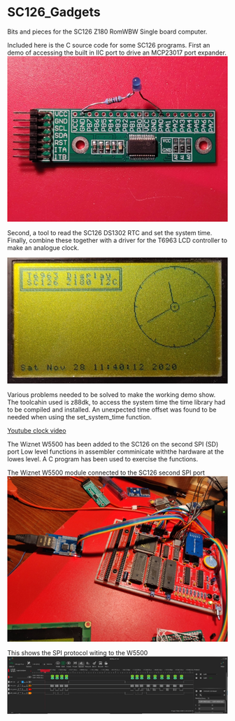 # SC126_Gadgets
Bits and pieces for the SC126 Z180 RomWBW Single board computer.

Included here is the C source code for some SC126 programs.
First an demo of accessing the built in IIC port to drive an MCP23017 port expander.
![Alt text](mcp23017_breakout.jpg?raw=true "mcp23017")

Second, a tool to read the SC126 DS1302 RTC and set the system time.
Finally, combine these together with a driver for the T6963 LCD controller to make an analogue clock.

![Alt text](t6963_lcd.jpg?raw=true "t6963")

Various problems needed to be solved to make the working demo show. The toolcahin used is z88dk, to access the system time the time library had to be compiled and installed. An unexpected time offset was found to be needed when using the set_system_time function.

[Youtube clock video](https://youtu.be/SXmMnbZyj9E)

The Wiznet W5500 has been added to the SC126 on the second SPI (SD) port
Low level functions in assembler comminicate withthe hardware at the lowes level.
A C program has been used to exercise the functions.

The Wiznet W5500 module connected to the SC126 second SPI port
![Alt text](W5500_SC126.jpg?raw=true "W5500")

This shows the SPI protocol witing to the W5500
![Alt text](DSView-SC126-set-MAC-test.png?raw=true "DSView")